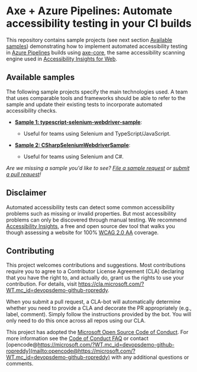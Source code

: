 
# Axe + Azure Pipelines: Automate accessibility testing in your CI builds

This repository contains sample projects (see next section [Available samples](#available-samples)) demonstrating how to implement automated accessibility testing in [Azure Pipelines](https://azure.microsoft.com/services/devops/pipelines/?WT.mc_id=devopsdemo-github-ropreddy) builds using [axe-core](https://github.com/dequelabs/axe-core), the same accessibility scanning engine used in [Accessibility Insights for Web](https://accessibilityinsights.io/docs/en/web/overview).

## Available samples

The following sample projects specify the main technologies used. A team that uses comparable tools and frameworks should be able to refer to the sample and update their existing tests to incorporate automated accessibility checks.

* **[Sample 1: typescript-selenium-webdriver-sample](./typescript-selenium-webdriver-sample)**: 
  * Useful for teams using Selenium and TypeScript/JavaScript. 
  
* **[Sample 2: CSharpSeleniumWebdriverSample](./csharp-selenium-webdriver-sample)**: 
  * Useful for teams using Selenium and C#. 

*Are we missing a sample you'd like to see? [File a sample request](https://github.com/microsoft/axe-pipelines-samples/issues/new?assignees=&labels=sample_request&template=feature_request.md&title=Sample+Request%3A+%3Csample+name+here%3E) or [submit a pull request](./CONTRIBUTING.md)!*

## Disclaimer

Automated accessibility tests can detect some common accessibility problems such as missing or invalid properties. But most accessibility problems can only be discovered through manual testing. We recommend [Accessibility Insights](https://accessibilityinsights.io/docs/en/web/overview), a free and open source dev tool that walks you though assessing a website for 100% [WCAG 2.0 AA](https://www.w3.org/WAI/WCAG21/quickref/?currentsidebar=%23col_overview&versions=2.0&levels=aaa) coverage.

## Contributing

This project welcomes contributions and suggestions. Most contributions require you to agree to a
Contributor License Agreement (CLA) declaring that you have the right to, and actually do, grant us
the rights to use your contribution. For details, visit https://cla.microsoft.com/?WT.mc_id=devopsdemo-github-ropreddy.

When you submit a pull request, a CLA-bot will automatically determine whether you need to provide
a CLA and decorate the PR appropriately (e.g., label, comment). Simply follow the instructions
provided by the bot. You will only need to do this once across all repos using our CLA.

This project has adopted the [Microsoft Open Source Code of Conduct](https://opensource.microsoft.com/codeofconduct/?WT.mc_id=devopsdemo-github-ropreddy).
For more information see the [Code of Conduct FAQ](https://opensource.microsoft.com/codeofconduct/faq/?WT.mc_id=devopsdemo-github-ropreddy) or
contact [opencode@https://microsoft.com/?WT.mc_id=devopsdemo-github-ropreddy](mailto:opencode@https://microsoft.com/?WT.mc_id=devopsdemo-github-ropreddy) with any additional questions or comments.
